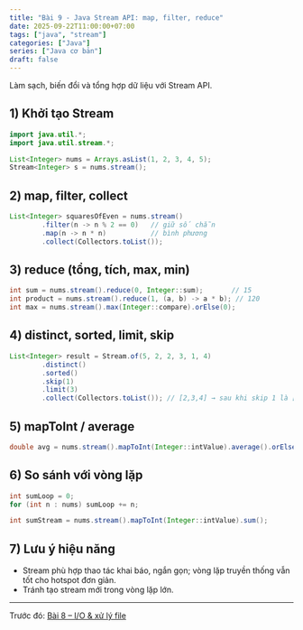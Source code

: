 ```yaml
---
title: "Bài 9 - Java Stream API: map, filter, reduce"
date: 2025-09-22T11:00:00+07:00
tags: ["java", "stream"]
categories: ["Java"]
series: ["Java cơ bản"]
draft: false
---
```


Làm sạch, biến đổi và tổng hợp dữ liệu với Stream API.

## 1) Khởi tạo Stream
```java
import java.util.*;
import java.util.stream.*;

List<Integer> nums = Arrays.asList(1, 2, 3, 4, 5);
Stream<Integer> s = nums.stream();
```

## 2) map, filter, collect
```java
List<Integer> squaresOfEven = nums.stream()
        .filter(n -> n % 2 == 0)   // giữ số chẵn
        .map(n -> n * n)           // bình phương
        .collect(Collectors.toList());
```

## 3) reduce (tổng, tích, max, min)
```java
int sum = nums.stream().reduce(0, Integer::sum);       // 15
int product = nums.stream().reduce(1, (a, b) -> a * b); // 120
int max = nums.stream().max(Integer::compare).orElse(0);
```

## 4) distinct, sorted, limit, skip
```java
List<Integer> result = Stream.of(5, 2, 2, 3, 1, 4)
        .distinct()
        .sorted()
        .skip(1)
        .limit(3)
        .collect(Collectors.toList()); // [2,3,4] → sau khi skip 1 là [3,4,5], limit 3
```

## 5) mapToInt / average
```java
double avg = nums.stream().mapToInt(Integer::intValue).average().orElse(0);
```

## 6) So sánh với vòng lặp
```java
int sumLoop = 0;
for (int n : nums) sumLoop += n;

int sumStream = nums.stream().mapToInt(Integer::intValue).sum();
```

## 7) Lưu ý hiệu năng
- Stream phù hợp thao tác khai báo, ngắn gọn; vòng lặp truyền thống vẫn tốt cho hotspot đơn giản.
- Tránh tạo stream mới trong vòng lặp lớn.

---

Trước đó: [Bài 8 – I/O & xử lý file](/p/java-io-file/)

